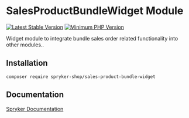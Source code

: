 # SalesProductBundleWidget Module
[![Latest Stable Version](https://poser.pugx.org/spryker-shop/sales-product-bundle-widget/v/stable.svg)](https://packagist.org/packages/spryker-shop/sales-product-bundle-widget)
[![Minimum PHP Version](https://img.shields.io/badge/php-%3E%3D%207.3-8892BF.svg)](https://php.net/)

Widget module to integrate bundle sales order related functionality into other modules..

## Installation

```
composer require spryker-shop/sales-product-bundle-widget
```

## Documentation

[Spryker Documentation](https://academy.spryker.com/developing_with_spryker/module_guide/modules.html)
